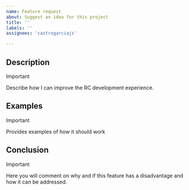 ```yaml
---
name: Feature request
about: Suggest an idea for this project
title: ''
labels: ''
assignees: 'castrogarciajs'

---
```


## Description
> [!IMPORTANT]
> Describe how I can improve the RC development experience.

## Examples
> [!IMPORTANT]
> Provides examples of how it should work

## Conclusion
> [!IMPORTANT]
> Here you will comment on why and if this feature has a disadvantage and how it can be addressed.
